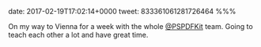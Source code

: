date: 2017-02-19T17:02:14+0000
tweet: 833361061281726464
%%%

On my way to Vienna for a week with the whole [@PSPDFKit](https://twitter.com/PSPDFKit) team. Going to teach each other a lot and have great time.
